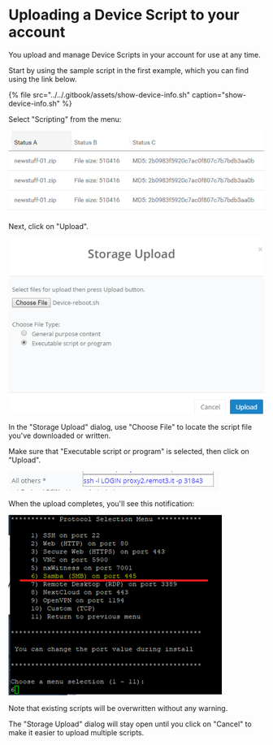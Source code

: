 # Uploading a Device Script to your account

You upload and manage Device Scripts in your account for use at any time.

Start by using the sample script in the first example, which you can find using the link below.

{% file src="../../.gitbook/assets/show-device-info.sh" caption="show-device-info.sh" %}

Select "Scripting" from the menu:

![](../../.gitbook/assets/image%20%28160%29.png)

Next, click on "Upload".

![](../../.gitbook/assets/image%20%2885%29.png)

In the "Storage Upload" dialog, use "Choose File" to locate the script file you've downloaded or written.

Make sure that "Executable script or program" is selected, then click on "Upload".

![](../../.gitbook/assets/image%20%28127%29.png)

When the upload completes, you'll see this notification:

![](../../.gitbook/assets/image%20%2820%29.png)

Note that existing scripts will be overwritten without any warning.

The "Storage Upload" dialog will stay open until you click on "Cancel" to make it easier to upload multiple scripts.

